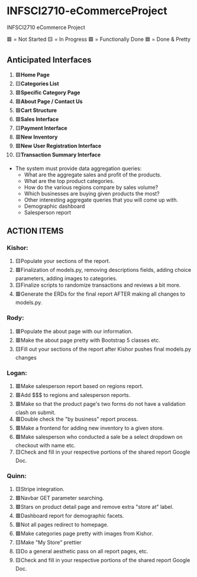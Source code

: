 # INFSCI2710-eCommerceProject
INFSCI2710 eCommerce Project

🟥 = Not Started
🟨 = In Progress
🟩 = Functionally Done
🟦 = Done & Pretty

## Anticipated Interfaces
1. :green_square:**Home Page**
2. :yellow_square:**Categories List**
3. :green_square:**Specific Category Page**
4. :green_square:**About Page / Contact Us**
5. :green_square:**Cart Structure**
6. :green_square:**Sales Interface**
7. :yellow_square:**Payment Interface**
8. :red_square:**New Inventory**
9. :green_square:**New User Registration Interface**
10. :yellow_square:**Transaction Summary Interface**
  - The system must provide data aggregation queries:
    - What are the aggregate sales and profit of the products.
    - What are the top product categories.
    - How do the various regions compare by sales volume?
    - Which businesses are buying given products the most?
    - Other interesting aggregate queries that you will come up with.
    -    Demographic dashboard
    -    Salesperson report

## ACTION ITEMS
### Kishor:
1. 🟨Populate your sections of the report.
2. 🟩Finalization of models.py, removing descriptions fields, adding choice parameters, adding images to categories.
3. 🟨Finalize scripts to randomize transactions and reviews a bit more.
4. 🟥Generate the ERDs for the final report AFTER making all changes to models.py.

### Rody:
1. 🟥Populate the about page with our information.
2. 🟥Make the about page pretty with Bootstrap 5 classes etc.
3. 🟨Fill out your sections of the report after Kishor pushes final models.py changes

### Logan:
1. 🟥Make salesperson report based on regions report.
2. 🟥Add $$$ to regions and salesperson reports.
3. 🟥Make so that the product page's two forms do not have a validation clash on submit.
4. 🟥Double check the "by business" report process.
5. 🟥Make a frontend for adding new inventory to a given store.
6. 🟩Make salesperson who conducted a sale be a select dropdown on checkout with name etc.
7. 🟨Check and fill in your respective portions of the shared report Google Doc.

### Quinn:
1. 🟨Stripe integration.
2. 🟩Navbar GET parameter searching.
3. 🟩Stars on product detail page and remove extra "store at" label.
4. 🟥Dashboard report for demographic facets.
5. 🟥Not all pages redirect to homepage.
6. 🟩Make categories page pretty with images from Kishor.
7. 🟨Make "My Store" prettier
8. 🟨Do a general aesthetic pass on all report pages, etc.
9. 🟨Check and fill in your respective portions of the shared report Google Doc.
